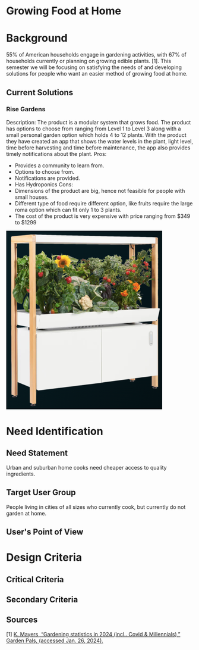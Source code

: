 # **Growing Food at Home**


# Background
55% of American households engage in gardening activities, with 67% of households currently or planning on growing edible plants. [1]. This semester we will be focusing on satisfying the needs of and developing solutions for people who want an easier method of growing food at home. 

## Current Solutions
### Rise Gardens
Description: The product is a modular system that grows food. The product has options to choose from ranging from Level 1 to Level 3 along with a small personal garden option which holds 4 to 12 plants. With the product they have created an app that shows the water levels in the plant, light level, time before harvesting and time before maintenance, the app also provides timely notifications about the plant.
Pros:
- Provides a community to learn from.
- Options to choose from.
- Notifications are provided.
- Has Hydroponics
Cons:
- Dimensions of the product are big, hence not feasible for people with small houses.
- Different type of food require different option, like fruits require the large roma option which can fit only 1 to 3 plants.
- The cost of the product is very expensive with price ranging from  $349 to $1299

![Rise Gardens' Home Growing Solution](Assets/rise.png)

# Need Identification
## Need Statement
Urban and suburban home cooks need cheaper access to quality ingredients.

## Target User Group
People living in cities of all sizes who currently cook, but currently do not garden at home.
## User's Point of View


# Design Criteria
## Critical Criteria
## Secondary Criteria


## Sources
[1] [ K. Mayers, “Gardening statistics in 2024 (incl.. Covid & Millennials),” Garden Pals, (accessed Jan. 26, 2024).](Sources/GardenPals.pdf)
